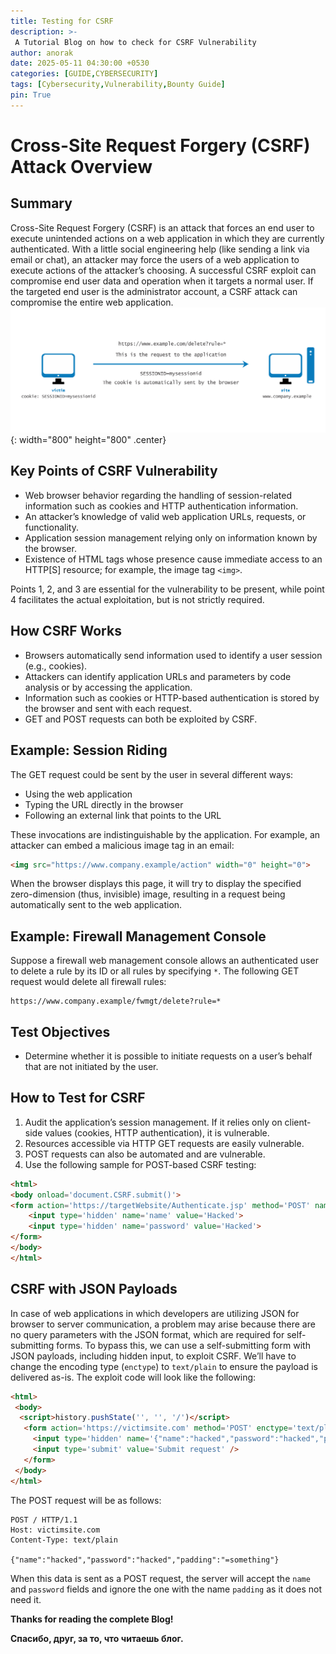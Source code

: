 ```yaml
---
title: Testing for CSRF
description: >-
 A Tutorial Blog on how to check for CSRF Vulnerability
author: anorak
date: 2025-05-11 04:30:00 +0530
categories: [GUIDE,CYBERSECURITY]
tags: [Cybersecurity,Vulnerability,Bounty Guide]
pin: True
---
```



# Cross-Site Request Forgery (CSRF) Attack Overview

## Summary

Cross-Site Request Forgery (CSRF) is an attack that forces an end user to execute unintended actions on a web application in which they are currently authenticated. With a little social engineering help (like sending a link via email or chat), an attacker may force the users of a web application to execute actions of the attacker’s choosing. A successful CSRF exploit can compromise end user data and operation when it targets a normal user. If the targeted end user is the administrator account, a CSRF attack can compromise the entire web application.
![img](assets/img/202505/Session_riding.GIF){: width="800" height="800"  .center}
## Key Points of CSRF Vulnerability

- Web browser behavior regarding the handling of session-related information such as cookies and HTTP authentication information.
- An attacker’s knowledge of valid web application URLs, requests, or functionality.
- Application session management relying only on information known by the browser.
- Existence of HTML tags whose presence cause immediate access to an HTTP[S] resource; for example, the image tag `<img>`.

Points 1, 2, and 3 are essential for the vulnerability to be present, while point 4 facilitates the actual exploitation, but is not strictly required.

## How CSRF Works

- Browsers automatically send information used to identify a user session (e.g., cookies).
- Attackers can identify application URLs and parameters by code analysis or by accessing the application.
- Information such as cookies or HTTP-based authentication is stored by the browser and sent with each request.
- GET and POST requests can both be exploited by CSRF.

## Example: Session Riding

The GET request could be sent by the user in several different ways:

- Using the web application
- Typing the URL directly in the browser
- Following an external link that points to the URL

These invocations are indistinguishable by the application. For example, an attacker can embed a malicious image tag in an email:

```html
<img src="https://www.company.example/action" width="0" height="0">
```

When the browser displays this page, it will try to display the specified zero-dimension (thus, invisible) image, resulting in a request being automatically sent to the web application.

## Example: Firewall Management Console

Suppose a firewall web management console allows an authenticated user to delete a rule by its ID or all rules by specifying `*`. The following GET request would delete all firewall rules:

```
https://www.company.example/fwmgt/delete?rule=*
```

## Test Objectives

- Determine whether it is possible to initiate requests on a user’s behalf that are not initiated by the user.

## How to Test for CSRF

1. Audit the application’s session management. If it relies only on client-side values (cookies, HTTP authentication), it is vulnerable.
2. Resources accessible via HTTP GET requests are easily vulnerable.
3. POST requests can also be automated and are vulnerable.
4. Use the following sample for POST-based CSRF testing:

```html
<html>
<body onload='document.CSRF.submit()'>
<form action='https://targetWebsite/Authenticate.jsp' method='POST' name='CSRF'>
    <input type='hidden' name='name' value='Hacked'>
    <input type='hidden' name='password' value='Hacked'>
</form>
</body>
</html>
```

## CSRF with JSON Payloads

In case of web applications in which developers are utilizing JSON for browser to server communication, a problem may arise because there are no query parameters with the JSON format, which are required for self-submitting forms. To bypass this, we can use a self-submitting form with JSON payloads, including hidden input, to exploit CSRF. We’ll have to change the encoding type (`enctype`) to `text/plain` to ensure the payload is delivered as-is. The exploit code will look like the following:

```html
<html>
 <body>
  <script>history.pushState('', '', '/')</script>
   <form action='https://victimsite.com' method='POST' enctype='text/plain'>
     <input type='hidden' name='{"name":"hacked","password":"hacked","padding":"'value='something"}' />
     <input type='submit' value='Submit request' />
   </form>
 </body>
</html>
```

The POST request will be as follows:

```http
POST / HTTP/1.1
Host: victimsite.com
Content-Type: text/plain

{"name":"hacked","password":"hacked","padding":"=something"}
```

When this data is sent as a POST request, the server will accept the `name` and `password` fields and ignore the one with the name `padding` as it does not need it.


**Thanks for reading the complete Blog!**

**Спасибо, друг, за то, что читаешь блог.**
